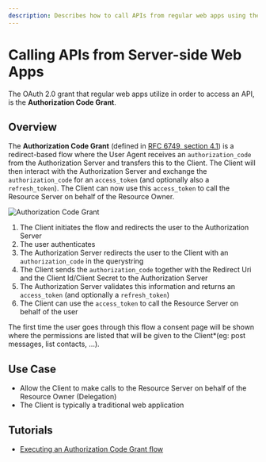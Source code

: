 ```yaml
---
description: Describes how to call APIs from regular web apps using the  Authentication Code Grant.
---
```


# Calling APIs from Server-side Web Apps

The OAuth 2.0 grant that regular web apps utilize in order to access an API, is the **Authorization Code Grant**.

## Overview

The **Authorization Code Grant** (defined in [RFC 6749, section 4.1](https://tools.ietf.org/html/rfc6749#section-4.1)) is a redirect-based flow where the User Agent receives an `authorization_code` from the Authorization Server and transfers this to the Client. The Client will then interact with the Authorization Server and exchange the `authorization_code` for an `access_token` (and optionally also a `refresh_token`). The Client can now use this `access_token` to call the Resource Server on behalf of the Resource Owner.

![Authorization Code Grant](/media/articles/api-auth/authorization-code-grant.png)

 1. The Client initiates the flow and redirects the user to the Authorization Server
 2. The user authenticates
 3. The Authorization Server redirects the user to the Client with an `authorization_code` in the querystring
 4. The Client sends the `authorization_code` together with the Redirect Uri and the Client Id/Client Secret to the Authorization Server
 5. The Authorization Server validates this information and returns an `access_token` (and optionally a `refresh_token`)
 6. The Client can use the `access_token` to call the Resource Server on behalf of the user

The first time the user goes through this flow a consent page will be shown where the permissions are listed that will be given to the Client*(eg: post messages, list contacts, ...).

## Use Case

 - Allow the Client to make calls to the Resource Server on behalf of the Resource Owner (Delegation)
 - The Client is typically a traditional web application

 ## Tutorials

  - [Executing an Authorization Code Grant flow](/api-auth/tutorials/authorization-code-grant)
